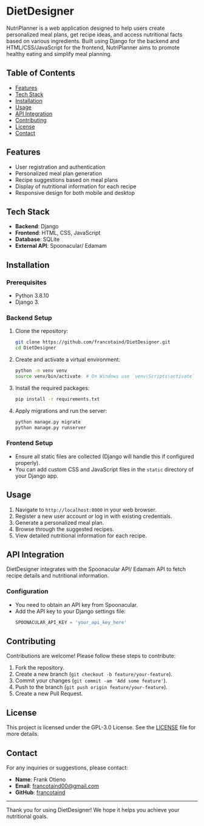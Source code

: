 # DietDesigner

NutriPlanner is a web application designed to help users create personalized meal plans, get recipe ideas, and access nutritional facts based on various ingredients. Built using Django for the backend and HTML/CSS/JavaScript for the frontend, NutriPlanner aims to promote healthy eating and simplify meal planning.

## Table of Contents
- [Features](#features)
- [Tech Stack](#tech-stack)
- [Installation](#installation)
- [Usage](#usage)
- [API Integration](#api-integration)
- [Contributing](#contributing)
- [License](#license)
- [Contact](#contact)

## Features
- User registration and authentication
- Personalized meal plan generation
- Recipe suggestions based on meal plans
- Display of nutritional information for each recipe
- Responsive design for both mobile and desktop

## Tech Stack
- **Backend**: Django
- **Frontend**: HTML, CSS, JavaScript
- **Database**: SQLite
- **External API**: Spoonacular/ Edamam

## Installation

### Prerequisites
- Python 3.8.10
- Django 3.

### Backend Setup
1. Clone the repository:
    ```sh
    git clone https://github.com/francotaind/DietDesigner.git
    cd DietDesigner
    ```

2. Create and activate a virtual environment:
    ```sh
    python -m venv venv
    source venv/bin/activate  # On Windows use `venv\Scripts\activate`
    ```

3. Install the required packages:
    ```sh
    pip install -r requirements.txt
    ```

4. Apply migrations and run the server:
    ```sh
    python manage.py migrate
    python manage.py runserver
    ```

### Frontend Setup
- Ensure all static files are collected (Django will handle this if configured properly).
- You can add custom CSS and JavaScript files in the `static` directory of your Django app.

## Usage
1. Navigate to `http://localhost:8000` in your web browser.
2. Register a new user account or log in with existing credentials.
3. Generate a personalized meal plan.
4. Browse through the suggested recipes.
5. View detailed nutritional information for each recipe.

## API Integration
DietDesigner integrates with the Spoonacular API/ Edamam API to fetch recipe details and nutritional information.

### Configuration
- You need to obtain an API key from Spoonacular.
- Add the API key to your Django settings file:
    ```python
    SPOONACULAR_API_KEY = 'your_api_key_here'
    ```

## Contributing
Contributions are welcome! Please follow these steps to contribute:
1. Fork the repository.
2. Create a new branch (`git checkout -b feature/your-feature`).
3. Commit your changes (`git commit -am 'Add some feature'`).
4. Push to the branch (`git push origin feature/your-feature`).
5. Create a new Pull Request.

## License
This project is licensed under the GPL-3.0 License. See the [LICENSE](LICENSE) file for more details.

## Contact
For any inquiries or suggestions, please contact:
- **Name**: Frank Otieno
- **Email**: francotaind00@gmail.com
- **GitHub**: [francotaind](https://github.com/francotaind)

---

Thank you for using DietDesigner! We hope it helps you achieve your nutritional goals.

